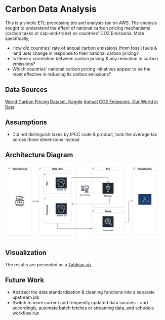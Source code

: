 # Carbon Data Analysis
This is a simple ETL processing job and analysis ran on AWS. The analysis sought to understand the effect of national carbon pricing mechanisms (carbon taxes or cap-and-trade) on countries' CO2 Emissions. More specifically,

- How did countries’ rate of annual carbon emissions (from fossil fuels & land use) change in response to their national carbon pricing?
- Is there a correlation between carbon pricing & any reduction in carbon emissions?
- Which countries' national carbon pricing initiatives appear to be the most effective in reducing its carbon emissions?

## Data Sources
[World Carbon Pricing Dataset, Kaggle](https://www.kaggle.com/datasets/michaelbryantds/world-carbon-pricing)
[Annual CO2 Emissions, Our World in Data](https://ourworldindata.org/co2-emissions#annual-co2-emissions)

## Assumptions
- Did not distinguish taxes by IPCC code & product, took the average tax across those dimensions instead.

## Architecture Diagram
![Carbon Analysis Architecture Diagram](resources/blob/architecture-diagram.png)

## Visualization
The results are presented as a [Tableau viz]().

## Future Work
- Abstract the data standardization & cleaning functions into a separate upstream job
- Switch to more current and frequently updated data sources - and accordingly, automate batch fetches or streaming data, and schedule workflow run